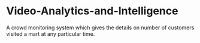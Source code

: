 # Video-Analytics-and-Intelligence
A crowd monitoring system which gives the details on number of customers visited a mart at any particular time.
